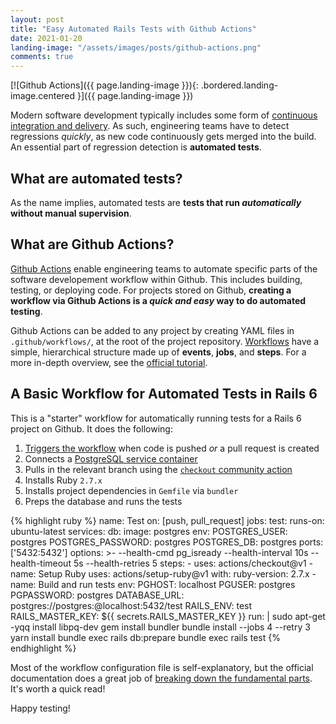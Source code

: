 ```yaml
---
layout: post
title: "Easy Automated Rails Tests with Github Actions"
date: 2021-01-20
landing-image: "/assets/images/posts/github-actions.png"
comments: true
---
```


[![Github Actions]({{ page.landing-image }}){: .bordered.landing-image.centered }]({{ page.landing-image }})

Modern software development typically includes some form of [continuous integration and delivery](https://www.thoughtworks.com/continuous-integration). As such, engineering teams have to detect regressions _quickly_, as new code continuously gets merged into the build. An essential part of regression detection is **automated tests**.

## What are automated tests?

As the name implies, automated tests are **tests that run _automatically_ without manual supervision**.

## What are Github Actions?

[Github Actions](https://docs.github.com/en/free-pro-team@latest/actions/learn-github-actions/introduction-to-github-actions) enable engineering teams to automate specific parts of the software developement workflow within Github. This includes building, testing, or deploying code. For projects stored on Github, **creating a workflow via Github Actions is a _quick and easy_ way to do automated testing**.

Github Actions can be added to any project by creating YAML files in `.github/workflows/`, at the root of the project repository. [Workflows](https://docs.github.com/en/free-pro-team@latest/actions/reference/workflow-syntax-for-github-actions) have a simple, hierarchical structure made up of **events**, **jobs**, and **steps**. For a more in-depth overview, see the [official tutorial](https://docs.github.com/en/free-pro-team@latest/actions/learn-github-actions).

## A Basic Workflow for Automated Tests in Rails 6

This is a "starter" workflow for automatically running tests for a Rails 6 project on Github. It does the following:

1. [Triggers the workflow](https://docs.github.com/en/free-pro-team@latest/actions/reference/events-that-trigger-workflows) when code is pushed _or_ a pull request is created
2. Connects a [PostgreSQL service container](https://docs.github.com/en/free-pro-team@latest/actions/guides/creating-postgresql-service-containers)
3. Pulls in the relevant branch using the [`checkout` community action](https://github.com/marketplace/actions/checkout)
4. Installs Ruby `2.7.x`
5. Installs project dependencies in `Gemfile` via `bundler`
6. Preps the database and runs the tests

{% highlight ruby %}
name: Test
on: [push, pull_request]
jobs:
  test:
    runs-on: ubuntu-latest
    services:
      db:
        image: postgres
        env:
          POSTGRES_USER: postgres
          POSTGRES_PASSWORD: postgres
          POSTGRES_DB: postgres
        ports: ['5432:5432']
        options: >-
          --health-cmd pg_isready
          --health-interval 10s
          --health-timeout 5s
          --health-retries 5
    steps:
      - uses: actions/checkout@v1
      - name: Setup Ruby
        uses: actions/setup-ruby@v1
        with:
          ruby-version: 2.7.x
      - name: Build and run tests
        env:
          PGHOST: localhost
          PGUSER: postgres
          PGPASSWORD: postgres
          DATABASE_URL: postgres://postgres:@localhost:5432/test
          RAILS_ENV: test
          RAILS_MASTER_KEY: ${{ secrets.RAILS_MASTER_KEY }}
        run: |
          sudo apt-get -yqq install libpq-dev
          gem install bundler
          bundle install --jobs 4 --retry 3
          yarn install
          bundle exec rails db:prepare
          bundle exec rails test
{% endhighlight %}

Most of the workflow configuration file is self-explanatory, but the official documentation does a great job of [breaking down the fundamental parts](https://docs.github.com/en/free-pro-team@latest/actions/learn-github-actions/introduction-to-github-actions#understanding-the-workflow-file). It's worth a quick read!

Happy testing!
